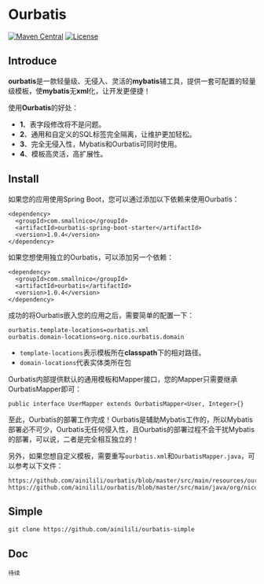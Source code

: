 # Ourbatis

[![Maven Central](https://maven-badges.herokuapp.com/maven-central/com.smallnico/ourbatis/badge.svg)](https://maven-badges.herokuapp.com/maven-central/com.smallnico/ourbatis/)
[![License](https://img.shields.io/badge/license-Apache%202-4EB1BA.svg)](https://www.apache.org/licenses/LICENSE-2.0.html)

## Introduce
**ourbatis**是一款轻量级、无侵入、灵活的**mybatis**辅工具，提供一套可配置的轻量级模板，使**mybatis**无**xml**化，让开发更便捷！

使用**Ourbatis**的好处：
 - **1**、表字段修改将不是问题。
 - **2**、通用和自定义的SQL标签完全隔离，让维护更加轻松。
 - **3**、完全无侵入性，Mybatis和Ourbatis可同时使用。
 - **4**、模板高灵活，高扩展性。
 
## Install
如果您的应用使用Spring Boot，您可以通过添加以下依赖来使用Ourbatis：
```
<dependency>
  <groupId>com.smallnico</groupId>
  <artifactId>ourbatis-spring-boot-starter</artifactId>
  <version>1.0.4</version>
</dependency>
```
如果您想使用独立的Ourbatis，可以添加另一个依赖：
```
<dependency>
  <groupId>com.smallnico</groupId>
  <artifactId>ourbatis</artifactId>
  <version>1.0.4</version>
</dependency>
```
成功的将Ourbatis嵌入您的应用之后，需要简单的配置一下：
```
ourbatis.template-locations=ourbatis.xml
ourbatis.domain-locations=org.nico.ourbatis.domain
```
 - ```template-locations```表示模板所在**classpath**下的相对路径。
 - ```domain-locations```代表实体类所在包

Ourbatis内部提供默认的通用模板和Mapper接口，您的Mapper只需要继承OurbatisMapper即可：
```
public interface UserMapper extends OurbatisMapper<User, Integer>{}
```
至此，Ourbatis的部署工作完成！Ourbatis是辅助Mybatis工作的，所以Mybatis部署必不可少，Ourbatis无任何侵入性，且Ourbatis的部署过程不会干扰Mybatis的部署，可以说，二者是完全相互独立的！

另外，如果您想自定义模板，需要重写```ourbatis.xml```和```OurbatisMapper.java```，可以参考以下文件：
```
https://github.com/ainilili/ourbatis/blob/master/src/main/resources/ourbatis.xml
https://github.com/ainilili/ourbatis/blob/master/src/main/java/org/nico/ourbatis/mapper/OurbatisMapper.java
```
## Simple
```
git clone https://github.com/ainilili/ourbatis-simple
```
## Doc
```
待续
```